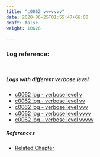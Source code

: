 ```yaml
---
title: "c0062_vvvvvvv"
date: 2020-06-25T01:55:47+66:00
draft: false
weight: 10626

---
```


### Log reference: <no value>

```
    
```

##### Logs with different verbose level
* [c0062 log - verbose level v](../../logs/c0062_v)
* [c0062 log - verbose level vv](../../logs/c0062_vv)
* [c0062 log - verbose level vvv](../../logs/c0062_vvv)
* [c0062 log - verbose level vvvv](../../logs/c0062_vvvv)
* [c0062 log - verbose level vvvvv](../../logs/c0062_vvvvv)

##### References
* [Related Chapter](../../organization/c0062)
